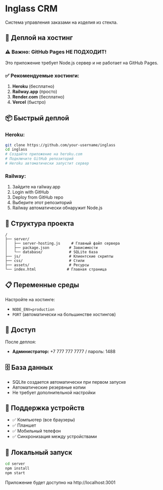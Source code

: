 # Inglass CRM

Система управления заказами на изделия из стекла.

## 🚀 Деплой на хостинг

### ⚠️ Важно: GitHub Pages НЕ ПОДХОДИТ!

Это приложение требует Node.js сервер и не работает на GitHub Pages.

### ✅ Рекомендуемые хостинги:

1. **Heroku** (бесплатно)
2. **Railway.app** (просто)  
3. **Render.com** (бесплатно)
4. **Vercel** (быстро)

## 📦 Быстрый деплой

### Heroku:
```bash
git clone https://github.com/your-username/inglass
cd inglass
# Создайте приложение на heroku.com
# Подключите GitHub репозиторий
# Heroku автоматически запустит сервер
```

### Railway:
1. Зайдите на railway.app
2. Login with GitHub
3. Deploy from GitHub repo
4. Выберите этот репозиторий
5. Railway автоматически обнаружит Node.js

## 🔧 Структура проекта

```
/
├── server/
│   ├── server-hosting.js     # Главный файл сервера
│   ├── package.json         # Зависимости
│   └── database/            # SQLite база
├── js/                      # Клиентские скрипты
├── css/                     # Стили
├── assets/                  # Ресурсы
└── index.html              # Главная страница
```

## 📋 Переменные среды

Настройте на хостинге:
- `NODE_ENV=production`
- `PORT` (автоматически на большинстве хостингов)

## 👤 Доступ

После деплоя:
- **Администратор:** +7 777 777 7777 / пароль: 1488

## 🗄️ База данных

- SQLite создается автоматически при первом запуске
- Автоматические резервные копии
- Не требует дополнительной настройки

## 📱 Поддержка устройств

- ✅ Компьютер (все браузеры)
- ✅ Планшет
- ✅ Мобильный телефон
- ✅ Синхронизация между устройствами

## 🚀 Локальный запуск

```bash
cd server
npm install
npm start
```

Приложение будет доступно на http://localhost:3001
